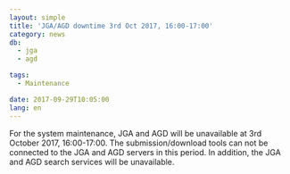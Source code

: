 ```yaml
---
layout: simple
title: 'JGA/AGD downtime 3rd Oct 2017, 16:00-17:00'
category: news
db:
  - jga
  - agd

tags:
  - Maintenance

date: 2017-09-29T10:05:00
lang: en
---
```


<p>For the system maintenance, JGA and AGD will be unavailable at 3rd October 2017, 16:00-17:00. The submission/download tools can not be connected to the JGA and AGD servers in this period. In addition, the JGA and AGD search services will be unavailable.</p>
